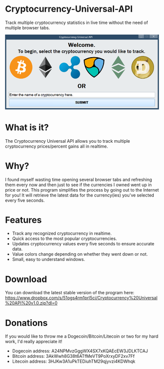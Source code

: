 # Cryptocurrency-Universal-API
Track multiple cryptocurrency statistics in live time without the need of multiple browser tabs.

![Alt text](https://github.com/MTS11648/Cryptocurrency-Universal-API/blob/master/Universal%20API/Screenshots/Screenshot.PNG "Main User Interface Screenshot")

# What is it?
The Cryptocurrency Universal API allows you to track multiple cryptocurrency prices/percent gains all in realtime.

# Why?
I found myself wasting time opening several browser tabs and refreshing them every now and then just to see if the currencies I owned went up in price or not. This program simplifies the process by going out to the Internet for you! It will retrieve the latest data for the currency(ies) you've selected every five seconds. 

# Features
- Track any recognized cryptocurrency in realtime.
- Quick access to the most popular cryptocurrencies.
- Updates cryptocurrency values every five seconds to ensure accurate data.
- Value colors change depending on whether they went down or not.
- Small, easy to understand windows.

# Download
You can download the latest stable version of the program here: https://www.dropbox.com/s/51ogs4rm1prl5ci/Cryptocurrency%20Universal%20API%20v1.0.zip?dl=0

# Donations
If you would like to throw me a Dogecoin/Bitcoin/Litecoin or two for my hard work, I'd really appreciate it!
- Dogecoin address: A24NPMvzGggWX4SX7xKQAEcEW3JDLKTCAJ
- Bitcoin address: 3AkWwh8G38t6ATfMeVT9PoXrxyDF2xv7Ff
- Litecoin address: 3HJKw3A1uPkTEDiuhTM29qjyvzi4KDWhqk
